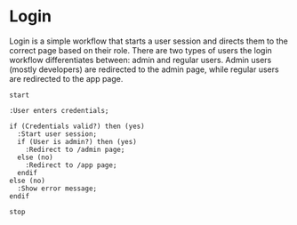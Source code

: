 # Login

Login is a simple workflow that starts a user session and directs them to the
correct page based on their role. There are two types of users the login
workflow differentiates between: admin and regular users. Admin users (mostly
developers) are redirected to the admin page, while regular users are redirected
to the app page.

```plantuml
start

:User enters credentials;

if (Credentials valid?) then (yes)
  :Start user session;
  if (User is admin?) then (yes)
    :Redirect to /admin page;
  else (no)
    :Redirect to /app page;
  endif
else (no)
  :Show error message;
endif

stop
```
